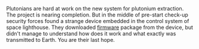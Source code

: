 Plutonians are hard at work on the new system for plutonium extraction. The project is nearing completion. But in the middle of pre-start check-up security forces found a strange device  embedded in the control system of space lighthouse. They downloaded [firmware](nano328p.hex) package from the device, but didn't manage to understand how does it work and what exactly was transmitted to Earth. You are their last hope.
